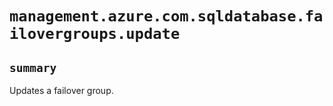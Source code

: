# `management.azure.com.sqldatabase.failovergroups.update`

## `summary`
Updates a failover group.


